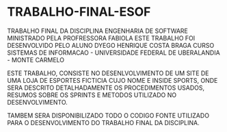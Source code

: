 # TRABALHO-FINAL-ESOF
TRABALHO FINAL DA DISCIPLINA ENGENHARIA DE SOFTWARE MINISTRADO PELA PROFRESSORA FABIOLA
ESTE TRABALHO FOI DESENVOLVIDO PELO ALUNO DYEGO HENRIQUE COSTA BRAGA
CURSO SISTEMAS DE INFORMACAO - UNIVERSIDADE FEDERAL DE UBERALANDIA - MONTE CARMELO 

ESTE TRABALHO, CONSISTE NO DESENLVOLVIMENTO DE UM SITE DE UMA LOJA DE ESPORTES FICTICIA
CUJO NOME E INSIDE SPORTS, ONDE SERA DESCRITO DETALHADAMENTE OS PROCEDIMENTOS USADOS,
RESUMOS SOBRE OS SPRINTS E METODOS UTILIZADO NO DESENVOLVIMENTO.

TAMBEM SERA DISPONIBILIZADO TODO O CODIGO FONTE UTILIZADO PARA O DESENVOLVIMENTO DO
TRABALHO FINAL DA DISCIPLINA.
